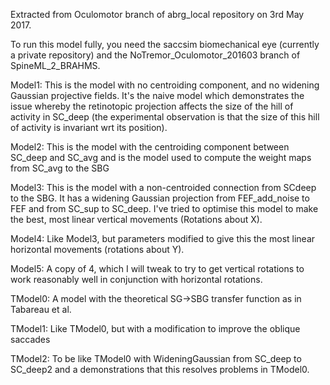 Extracted from Oculomotor branch of abrg_local repository on 3rd May 2017.

To run this model fully, you need the saccsim biomechanical eye (currently a
private repository) and the NoTremor_Oculomotor_201603 branch of SpineML_2_BRAHMS.

Model1: This is the model with no centroiding component, and no widening
        Gaussian projective fields. It's the naive model which demonstrates
        the issue whereby the retinotopic projection affects the size of the
        hill of activity in SC_deep (the experimental observation is that the
        size of this hill of activity is invariant wrt its position).

Model2: This is the model with the centroiding component between SC_deep and
        SC_avg and is the model used to compute the weight maps from SC_avg
        to the SBG

Model3: This is the model with a non-centroided connection from SCdeep to the
        SBG. It has a widening Gaussian projection from FEF_add_noise to FEF
        and from SC_sup to SC_deep. I've tried to optimise this model to make
        the best, most linear vertical movements (Rotations about X).

Model4: Like Model3, but parameters modified to give this the most linear
        horizontal movements (rotations about Y).

Model5: A copy of 4, which I will tweak to try to get vertical rotations to
        work reasonably well in conjunction with horizontal rotations.

TModel0: A model with the theoretical SG->SBG transfer function as in Tabareau
         et al.

TModel1: Like TModel0, but with a modification to improve the oblique saccades

TModel2: To be like TModel0 with WideningGaussian from SC_deep to SC_deep2 and
         a demonstrations that this resolves problems in TModel0.
